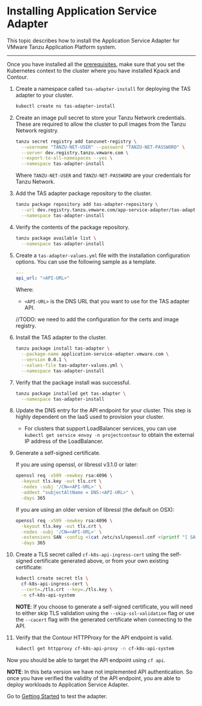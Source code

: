 # Installing Application Service Adapter

This topic describes how to install the Application Service Adapter for VMware Tanzu Application Platform system.

----

Once you have installed all the [prerequisites](install-prerequisites.md), make sure that you set the Kubernetes context to the cluster where you have installed Kpack and Contour.

1. Create a namespace called `tas-adapter-install` for deploying the TAS adapter to your cluster.

    ```bash
    kubectl create ns tas-adapter-install
    ```

1. Create an image pull secret to store your Tanzu Network credentials. These are required to allow the cluster to pull images from the Tanzu Network registry.

    ```bash
    tanzu secret registry add tanzunet-registry \
      --username "TANZU-NET-USER" --password "TANZU-NET-PASSWORD" \
      --server dev.registry.tanzu.vmware.com \
      --export-to-all-namespaces --yes \
      --namespace tas-adapter-install
    ```

    Where `TANZU-NET-USER` and `TANZU-NET-PASSWORD` are your credentials for Tanzu Network.

1. Add the TAS adapter package repository to the cluster.

    ```bash
    tanzu package repository add tas-adapter-repository \
      --url dev.registry.tanzu.vmware.com/app-service-adapter/tas-adapter-package-repo:latest \
      --namespace tas-adapter-install
    ```

1. Verify the contents of the package repository.

    ```bash
    tanzu package available list \
      --namespace tas-adapter-install
    ```

1. Create a `tas-adapter-values.yml` file with the installation configuration options. You can use the following sample as a template.

    ```yaml
    ---
    api_url: "<API-URL>"
    ```

    Where:
    * `<API-URL>` is the DNS URL that you want to use for the TAS adapter API.

    //TODO: we need to add the configuration for the certs and image registry.

1. Install the TAS adapter to the cluster.

    ```bash
    tanzu package install tas-adapter \
      --package-name application-service-adapter.vmware.com \
      --version 0.0.1 \
      --values-file tas-adapter-values.yml \
      --namespace tas-adapter-install
    ```

1. Verify that the package install was successful.

    ```bash
    tanzu package installed get tas-adapter \
      --namespace tas-adapter-install
    ```

1. Update the DNS entry for the API endpoint for your cluster. This step is highly dependent on the IaaS used to provision your cluster.

    * For clusters that support LoadBalancer services, you can use `kubectl get service envoy -n projectcontour` to obtain the external IP address of the LoadBalancer.

1. Generate a self-signed certificate.

    If you are using openssl, or libressl v3.1.0 or later:

    ```bash
    openssl req -x509 -newkey rsa:4096 \
      -keyout tls.key -out tls.crt \
      -nodes -subj '/CN=<API-URL>' \
      -addext "subjectAltName = DNS:<API-URL>" \
      -days 365
    ```

    If you are using an older version of libressl (the default on OSX):

    ```bash
    openssl req -x509 -newkey rsa:4096 \
      -keyout tls.key -out tls.crt \
      -nodes -subj '/CN=<API-URL>' \
      -extensions SAN -config <(cat /etc/ssl/openssl.cnf <(printf "[ SAN ]\nsubjectAltName='DNS:<API-URL>'")) \
      -days 365
    ```

1. Create a TLS secret called `cf-k8s-api-ingress-cert` using the self-signed certificate generated above, or from your own existing certificate:

    ```bash
    kubectl create secret tls \
      cf-k8s-api-ingress-cert \
      --cert=./tls.crt --key=./tls.key \
      -n cf-k8s-api-system
    ```

    **NOTE**: If you choose to generate a self-signed certificate, you will need to either skip TLS validation using the `--skip-ssl-validation` flag or use the `--cacert` flag with the generated certificate when connecting to the API.

1. Verify that the Contour HTTPProxy for the API endpoint is valid.

    ```bash
    kubectl get httpproxy cf-k8s-api-proxy -n cf-k8s-api-system
    ```

Now you should be able to target the API endpoint using `cf api`.

**NOTE**: In this beta version we have not implemented API authentication. So once you have verified the validity of the API endpoint, you are able to deploy workloads to Application Service Adapter.

Go to [Getting Started](getting-started.md) to test the adapter.